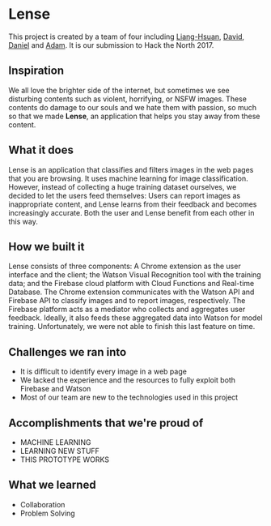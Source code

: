 # Lense

This project is created by a team of four including [Liang-Hsuan](https://github.com/Liang-Hsuan), [David](https://github.com/DavidisMe), [Daniel](https://github.com/danblitzhou) and [Adam](https://github.com/adamyy). It is our submission to Hack the North 2017.

## Inspiration
We all love the brighter side of the internet, but sometimes we see disturbing contents such as violent, horrifying, or NSFW images. These contents do damage to our souls and we hate them with passion, so much so that we made **Lense**, an application that helps you stay away from these content.

## What it does
Lense is an application that classifies and filters images in the web pages that you are browsing. It uses machine learning for image classification. However, instead of collecting a huge training dataset ourselves, we decided to let the users feed themselves: Users can report images as inappropriate content, and Lense learns from their feedback and becomes increasingly accurate. Both the user and Lense benefit from each other in this way. 

## How we built it
Lense consists of three components: A Chrome extension as the user interface and the client; the Watson Visual Recognition tool with the training data; and the Firebase cloud platform with Cloud Functions and Real-time Database.
The Chrome extension communicates with the Watson API and Firebase API to classify images and to report images, respectively. The Firebase platform acts as a mediator who collects and aggregates user feedback. Ideally, it also feeds these aggregated data into Watson for model training. Unfortunately, we were not able to finish this last feature on time.

## Challenges we ran into
- It is difficult to identify every image in a web page
- We lacked the experience and the resources to fully exploit both Firebase and Watson 
- Most of our team are new to the technologies used in this project

## Accomplishments that we're proud of
- MACHINE LEARNING
- LEARNING NEW STUFF
- THIS PROTOTYPE WORKS

## What we learned
- Collaboration 
- Problem Solving 
